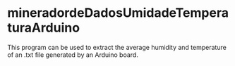 # mineradordeDadosUmidadeTemperaturaArduino
This program can be used to extract the average humidity and temperature of an .txt file generated by an Arduino board.
